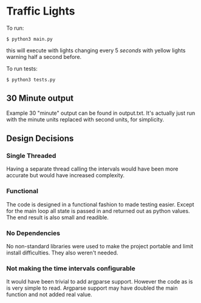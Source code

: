 # Traffic Lights

To run:

	$ python3 main.py

this will execute with lights changing every 5 *seconds* with yellow lights warning half a second before.

To run tests:

	$ python3 tests.py

## 30 Minute output

Example 30 "minute" output can be found in output.txt. It's actually just run with the minute units replaced with second units, for simplicity.

## Design Decisions

### Single Threaded

Having a separate thread calling the intervals would have been more accurate but would have increased complexity.

### Functional

The code is designed in a functional fashion to made testing easier. Except for the main loop all state is passed in and returned out as python values. The end result is also small and readible.

### No Dependencies

No non-standard libraries were used to make the project portable and limit install difficulties. They also weren't needed.

### Not making the time intervals configurable

It would have been trivial to add argparse support. However the code as is is very simple to read. Argparse support may have doubled the main function and not added real value.
